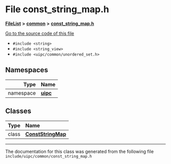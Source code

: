 

# File const\_string\_map.h



[**FileList**](files.md) **>** [**common**](dir_fe04c8fb910be76d82cd33e795163b9b.md) **>** [**const\_string\_map.h**](const__string__map_8h.md)

[Go to the source code of this file](const__string__map_8h_source.md)



* `#include <string>`
* `#include <string_view>`
* `#include <uipc/common/unordered_set.h>`













## Namespaces

| Type | Name |
| ---: | :--- |
| namespace | [**uipc**](namespaceuipc.md) <br> |


## Classes

| Type | Name |
| ---: | :--- |
| class | [**ConstStringMap**](classuipc_1_1_const_string_map.md) <br> |



















































------------------------------
The documentation for this class was generated from the following file `include/uipc/common/const_string_map.h`

